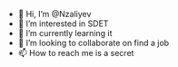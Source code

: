 - 👋 Hi, I’m @Nzaliyev
- 👀 I’m interested in SDET
- 🌱 I’m currently learning it
- 💞️ I’m looking to collaborate on find a job
- 📫 How to reach me is a secret

<!---
Nzaliyev/Nzaliyev is a ✨ special ✨ repository because its `README.md` (this file) appears on your GitHub profile.
You can click the Preview link to take a look at your changes.
--->
